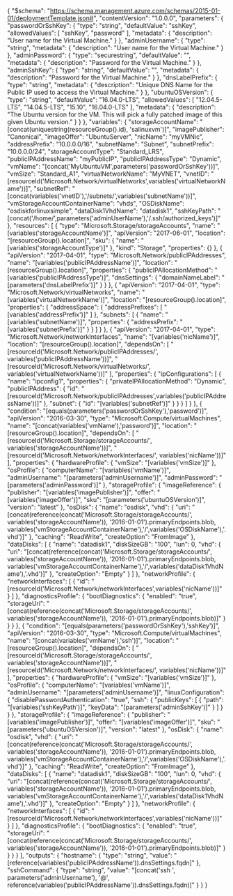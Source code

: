 {
    "$schema": "https://schema.management.azure.com/schemas/2015-01-01/deploymentTemplate.json#",
    "contentVersion": "1.0.0.0",
    "parameters": {
        "passwordOrSshKey": {
            "type": "string",
            "defaultValue": "sshKey",
            "allowedValues": [
                "sshKey",
                "password"
            ],
            "metadata": {
                "description": "User name for the Virtual Machine."
            }
        },
        "adminUsername": {
            "type": "string",
            "metadata": {
                "description": "User name for the Virtual Machine."
            }
        },
        "adminPassword": {
            "type": "securestring",
            "defaultValue": "",
            "metadata": {
                "description": "Password for the Virtual Machine."
            }
        },
        "adminSshKey": {
            "type": "string",
            "defaultValue": "",
            "metadata": {
                "description": "Password for the Virtual Machine."
            }
        },
        "dnsLabelPrefix": {
            "type": "string",
            "metadata": {
                "description": "Unique DNS Name for the Public IP used to access the Virtual Machine."
            }
        },
        "ubuntuOSVersion": {
            "type": "string",
            "defaultValue": "16.04.0-LTS",
            "allowedValues": [
                "12.04.5-LTS",
                "14.04.5-LTS",
                "15.10",
                "16.04.0-LTS"
            ],
            "metadata": {
                "description": "The Ubuntu version for the VM. This will pick a fully patched image of this given Ubuntu version."
            }
        }
    },
    "variables": {
        "storageAccountName": "[concat(uniquestring(resourceGroup().id), 'salinuxvm')]",
        "imagePublisher": "Canonical",
        "imageOffer": "UbuntuServer",
        "nicName": "myVMNic",
        "addressPrefix": "10.0.0.0/16",
        "subnetName": "Subnet",
        "subnetPrefix": "10.0.0.0/24",
        "storageAccountType": "Standard_LRS",
        "publicIPAddressName": "myPublicIP",
        "publicIPAddressType": "Dynamic",
        "vmName": "[concat('MyUbuntuVM',parameters('passwordOrSshKey'))]",
        "vmSize": "Standard_A1",
        "virtualNetworkName": "MyVNET",
        "vnetID": "[resourceId('Microsoft.Network/virtualNetworks',variables('virtualNetworkName'))]",
        "subnetRef": "[concat(variables('vnetID'),'/subnets/',variables('subnetName'))]",
        "vmStorageAccountContainerName": "vhds",
        "OSDiskName": "osdiskforlinuxsimple",
        "dataDisk1VhdName": "datadisk1",
        "sshKeyPath": "[concat('/home/',parameters('adminUserName'),'/.ssh/authorized_keys')]"
    },
    "resources": [
        {
            "type": "Microsoft.Storage/storageAccounts",
            "name": "[variables('storageAccountName')]",
            "apiVersion": "2017-06-01",
            "location": "[resourceGroup().location]",
            "sku": {
                "name": "[variables('storageAccountType')]"
            },
            "kind": "Storage",
            "properties": {}
        },
        {
            "apiVersion": "2017-04-01",
            "type": "Microsoft.Network/publicIPAddresses",
            "name": "[variables('publicIPAddressName')]",
            "location": "[resourceGroup().location]",
            "properties": {
                "publicIPAllocationMethod": "[variables('publicIPAddressType')]",
                "dnsSettings": {
                    "domainNameLabel": "[parameters('dnsLabelPrefix')]"
                }
            }
        },
        {
            "apiVersion": "2017-04-01",
            "type": "Microsoft.Network/virtualNetworks",
            "name": "[variables('virtualNetworkName')]",
            "location": "[resourceGroup().location]",
            "properties": {
                "addressSpace": {
                    "addressPrefixes": [
                        "[variables('addressPrefix')]"
                    ]
                },
                "subnets": [
                    {
                        "name": "[variables('subnetName')]",
                        "properties": {
                            "addressPrefix": "[variables('subnetPrefix')]"
                        }
                    }
                ]
            }
        },
        {
            "apiVersion": "2017-04-01",
            "type": "Microsoft.Network/networkInterfaces",
            "name": "[variables('nicName')]",
            "location": "[resourceGroup().location]",
            "dependsOn": [
                "[resourceId('Microsoft.Network/publicIPAddresses/', variables('publicIPAddressName'))]",
                "[resourceId('Microsoft.Network/virtualNetworks/', variables('virtualNetworkName'))]"
            ],
            "properties": {
                "ipConfigurations": [
                    {
                        "name": "ipconfig1",
                        "properties": {
                            "privateIPAllocationMethod": "Dynamic",
                            "publicIPAddress": {
                                "id": "[resourceId('Microsoft.Network/publicIPAddresses',variables('publicIPAddressName'))]"
                            },
                            "subnet": {
                                "id": "[variables('subnetRef')]"
                            }
                        }
                    }
                ]
            }
        },
        {
            "condition": "[equals(parameters('passwordOrSshKey'),'password')]",
            "apiVersion": "2016-03-30",
            "type": "Microsoft.Compute/virtualMachines",
            "name": "[concat(variables('vmName'),'password')]",
            "location": "[resourceGroup().location]",
            "dependsOn": [
                "[resourceId('Microsoft.Storage/storageAccounts/', variables('storageAccountName'))]",
                "[resourceId('Microsoft.Network/networkInterfaces/', variables('nicName'))]"
            ],
            "properties": {
                "hardwareProfile": {
                    "vmSize": "[variables('vmSize')]"
                },
                "osProfile": {
                    "computerName": "[variables('vmName')]",
                    "adminUsername": "[parameters('adminUsername')]",
                    "adminPassword": "[parameters('adminPassword')]"
                },
                "storageProfile": {
                    "imageReference": {
                        "publisher": "[variables('imagePublisher')]",
                        "offer": "[variables('imageOffer')]",
                        "sku": "[parameters('ubuntuOSVersion')]",
                        "version": "latest"
                    },
                    "osDisk": {
                        "name": "osdisk",
                        "vhd": {
                            "uri": "[concat(reference(concat('Microsoft.Storage/storageAccounts/', variables('storageAccountName')), '2016-01-01').primaryEndpoints.blob, variables('vmStorageAccountContainerName'),'/',variables('OSDiskName'),'.vhd')]"
                        },
                        "caching": "ReadWrite",
                        "createOption": "FromImage"
                    },
                    "dataDisks": [
                        {
                            "name": "datadisk1",
                            "diskSizeGB": "100",
                            "lun": 0,
                            "vhd": {
                                "uri": "[concat(reference(concat('Microsoft.Storage/storageAccounts/', variables('storageAccountName')), '2016-01-01').primaryEndpoints.blob, variables('vmStorageAccountContainerName'),'/',variables('dataDisk1VhdName'),'.vhd')]"
                            },
                            "createOption": "Empty"
                        }
                    ]
                },
                "networkProfile": {
                    "networkInterfaces": [
                        {
                            "id": "[resourceId('Microsoft.Network/networkInterfaces',variables('nicName'))]"
                        }
                    ]
                },
                "diagnosticsProfile": {
                    "bootDiagnostics": {
                        "enabled": "true",
                        "storageUri": "[concat(reference(concat('Microsoft.Storage/storageAccounts/', variables('storageAccountName')), '2016-01-01').primaryEndpoints.blob)]"
                    }
                }
            }
        },
        {
            "condition": "[equals(parameters('passwordOrSshKey'),'sshKey')]",
            "apiVersion": "2016-03-30",
            "type": "Microsoft.Compute/virtualMachines",
            "name": "[concat(variables('vmName'),'ssh')]",
            "location": "[resourceGroup().location]",
            "dependsOn": [
                "[resourceId('Microsoft.Storage/storageAccounts/', variables('storageAccountName'))]",
                "[resourceId('Microsoft.Network/networkInterfaces/', variables('nicName'))]"
            ],
            "properties": {
                "hardwareProfile": {
                    "vmSize": "[variables('vmSize')]"
                },
                "osProfile": {
                    "computerName": "[variables('vmName')]",
                    "adminUsername": "[parameters('adminUsername')]",
                    "linuxConfiguration": {
                        "disablePasswordAuthentication": "true",
                        "ssh": {
                            "publicKeys": [
                                {
                                    "path": "[variables('sshKeyPath')]",
                                    "keyData": "[parameters('adminSshKey')]"
                                }
                            ]
                        }
                    }
                },
                "storageProfile": {
                    "imageReference": {
                        "publisher": "[variables('imagePublisher')]",
                        "offer": "[variables('imageOffer')]",
                        "sku": "[parameters('ubuntuOSVersion')]",
                        "version": "latest"
                    },
                    "osDisk": {
                        "name": "osdisk",
                        "vhd": {
                            "uri": "[concat(reference(concat('Microsoft.Storage/storageAccounts/', variables('storageAccountName')), '2016-01-01').primaryEndpoints.blob, variables('vmStorageAccountContainerName'),'/',variables('OSDiskName'),'.vhd')]"
                        },
                        "caching": "ReadWrite",
                        "createOption": "FromImage"
                    },
                    "dataDisks": [
                        {
                            "name": "datadisk1",
                            "diskSizeGB": "100",
                            "lun": 0,
                            "vhd": {
                                "uri": "[concat(reference(concat('Microsoft.Storage/storageAccounts/', variables('storageAccountName')), '2016-01-01').primaryEndpoints.blob, variables('vmStorageAccountContainerName'),'/',variables('dataDisk1VhdName'),'.vhd')]"
                            },
                            "createOption": "Empty"
                        }
                    ]
                },
                "networkProfile": {
                    "networkInterfaces": [
                        {
                            "id": "[resourceId('Microsoft.Network/networkInterfaces',variables('nicName'))]"
                        }
                    ]
                },
                "diagnosticsProfile": {
                    "bootDiagnostics": {
                        "enabled": "true",
                        "storageUri": "[concat(reference(concat('Microsoft.Storage/storageAccounts/', variables('storageAccountName')), '2016-01-01').primaryEndpoints.blob)]"
                    }
                }
            }
        }
    ],
    "outputs": {
        "hostname": {
            "type": "string",
            "value": "[reference(variables('publicIPAddressName')).dnsSettings.fqdn]"
        },
        "sshCommand": {
            "type": "string",
            "value": "[concat('ssh ', parameters('adminUsername'), '@', reference(variables('publicIPAddressName')).dnsSettings.fqdn)]"
        }
    }
}